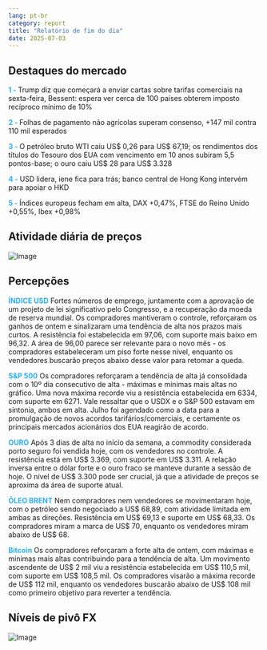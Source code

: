 ```yaml
---
lang: pt-br
category: report
title: "Relatório de fim do dia"
date: 2025-07-03
---
```



<h2>Destaques do mercado</h2>
<strong style="color: #2caef7;">1 - </strong> Trump diz que começará a enviar cartas sobre tarifas comerciais na sexta-feira, Bessent: espera ver cerca de 100 países obterem imposto recíproco mínimo de 10%

<strong style="color: #2caef7;">2 - </strong> Folhas de pagamento não agrícolas superam consenso, +147 mil contra 110 mil esperados


<strong style="color: #2caef7;">3 - </strong> O petróleo bruto WTI caiu US$ 0,26 para US$ 67,19; os rendimentos dos títulos do Tesouro dos EUA com vencimento em 10 anos subiram 5,5 pontos-base; o ouro caiu US$ 28 para US$ 3.328


<strong style="color: #2caef7;">4 - </strong> USD lidera, iene fica para trás; banco central de Hong Kong intervém para apoiar o HKD

<strong style="color: #2caef7;">5 - </strong> Índices europeus fecham em alta, DAX +0,47%, FTSE do Reino Unido +0,55%, Ibex +0,98%




<h2>Atividade diária de preços</h2>
<img src="https://markleighedu.github.io/img/Jul-2025/03-Jul-2025/price.jpg" alt="Image"/>

<h2>Percepções</h2>
<strong style="color: #2caef7;">ÍNDICE USD</strong> Fortes números de emprego, juntamente com a aprovação de um projeto de lei significativo pelo Congresso, e a recuperação da moeda de reserva mundial. Os compradores mantiveram o controle, reforçaram os ganhos de ontem e sinalizaram uma tendência de alta nos prazos mais curtos. A resistência foi estabelecida em 97,06, com suporte mais baixo em 96,32. A área de 96,00 parece ser relevante para o novo mês - os compradores estabeleceram um piso forte nesse nível, enquanto os vendedores buscarão preços abaixo desse valor para retomar a queda.

<strong style="color: #2caef7;">S&P 500</strong> Os compradores reforçaram a tendência de alta já consolidada com o 10º dia consecutivo de alta - máximas e mínimas mais altas no gráfico. Uma nova máxima recorde viu a resistência estabelecida em 6334, com suporte em 6271. Vale ressaltar que o USDX e o S&P 500 estavam em sintonia, ambos em alta. Julho foi agendado como a data para a promulgação de novos acordos tarifários/comerciais, e certamente os principais mercados acionários dos EUA reagirão de acordo.

<strong style="color: #2caef7;">OURO</strong> Após 3 dias de alta no início da semana, a commodity considerada porto seguro foi vendida hoje, com os vendedores no controle. A resistência está em US$ 3.369, com suporte em US$ 3.311. A relação inversa entre o dólar forte e o ouro fraco se manteve durante a sessão de hoje. O nível de US$ 3.300 pode ser crucial, já que a atividade de preços se aproxima da área de suporte atual.

<strong style="color: #2caef7;">ÓLEO BRENT</strong> Nem compradores nem vendedores se movimentaram hoje, com o petróleo sendo negociado a US$ 68,89, com atividade limitada em ambas as direções. Resistência em US$ 69,13 e suporte em US$ 68,33. Os compradores miram a marca de US$ 70, enquanto os vendedores miram abaixo de US$ 68.

<strong style="color: #2caef7;">Bitcoin</strong> Os compradores reforçaram a forte alta de ontem, com máximas e mínimas mais altas contribuindo para a tendência de alta. Um movimento ascendente de US$ 2 mil viu a resistência estabelecida em US$ 110,5 mil, com suporte em US$ 108,5 mil. Os compradores visarão a máxima recorde de US$ 112 mil, enquanto os vendedores buscarão abaixo de US$ 108 mil como primeiro objetivo para reverter a tendência.



<h2>Níveis de pivô FX</h2>
<img src="https://markleighedu.github.io/img/Jul-2025/03-Jul-2025/pivot.jpg" alt="Image"/>